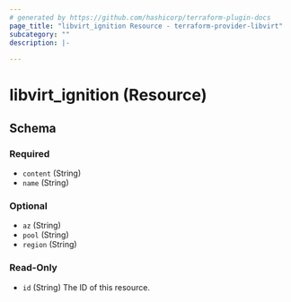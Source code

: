 ```yaml
---
# generated by https://github.com/hashicorp/terraform-plugin-docs
page_title: "libvirt_ignition Resource - terraform-provider-libvirt"
subcategory: ""
description: |-
  
---
```


# libvirt_ignition (Resource)





<!-- schema generated by tfplugindocs -->
## Schema

### Required

- `content` (String)
- `name` (String)

### Optional

- `az` (String)
- `pool` (String)
- `region` (String)

### Read-Only

- `id` (String) The ID of this resource.


